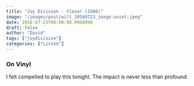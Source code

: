 ```yaml
---
title: "Joy Division - Closer (1980)"
image: "/images/post/wilt_20160723_image-asset.jpeg"
date: 2016-07-23T00:00:00.0000000
draft: false
author: "David"
tags: ["joydivision"]
categories: ["Listen"]
---
```

### On Vinyl

 I felt compelled to play this tonight. The impact is never less than profound.
